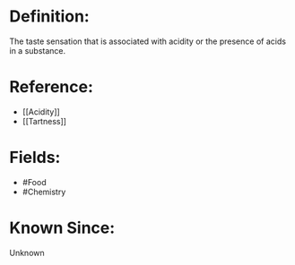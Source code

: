 

# Definition:
The taste sensation that is associated with acidity or the presence of acids in a substance.

# Reference:
- [[Acidity]]
- [[Tartness]]

# Fields: 
- #Food
- #Chemistry

# Known Since:
Unknown

